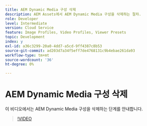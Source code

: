 ```yaml
---
title: AEM Dynamic Media 구성 삭제
description: AEM Assets에서 AEM Dynamic Media 구성을 삭제하는 절차.
role: Developer
level: Intermediate
version: Cloud Service
feature: Image Profiles, Video Profiles, Viewer Presets
topic: Development
index: y
exl-id: a36c3299-20a0-4dd7-a5cd-9ff4387c8b53
source-git-commit: ad203d7a34f5eff7de4768131c9b4ebae261da93
workflow-type: tm+mt
source-wordcount: '36'
ht-degree: 0%

---
```


# AEM Dynamic Media 구성 삭제

이 비디오에서는 AEM Dynamic Media 구성을 삭제하는 단계를 안내합니다.

>[!VIDEO](https://video.tv.adobe.com/v/335363?quality=9&learn=on)
